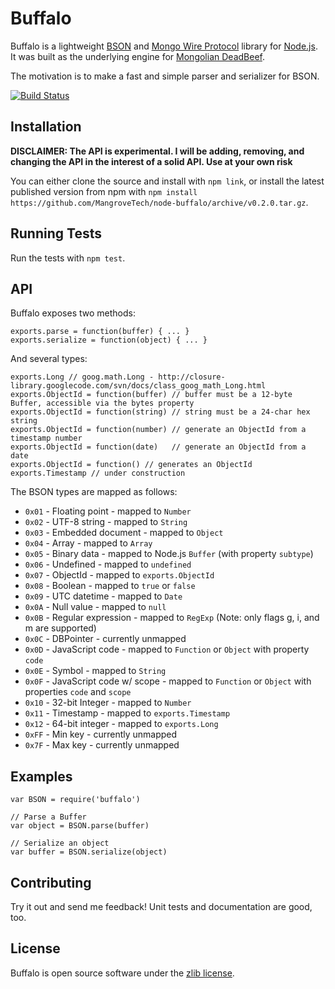 Buffalo
==================
Buffalo is a lightweight [BSON][1] and [Mongo Wire Protocol][2] library for [Node.js][3]. It was built as the underlying
engine for [Mongolian DeadBeef][4].

The motivation is to make a fast and simple parser and serializer for BSON.

[![Build Status](https://secure.travis-ci.org/marcello3d/node-buffalo.png)](http://travis-ci.org/MangroveTech/node-buffalo)

Installation
------------
**DISCLAIMER: The API is experimental. I will be adding, removing, and changing the API in the
interest of a solid API. Use at your own risk**

You can either clone the source and install with `npm link`, or install the latest published version from npm with
`npm install https://github.com/MangroveTech/node-buffalo/archive/v0.2.0.tar.gz`.

Running Tests
-------------
Run the tests with `npm test`.

API
---
Buffalo exposes two methods:

    exports.parse = function(buffer) { ... }
    exports.serialize = function(object) { ... }

And several types:

    exports.Long // goog.math.Long - http://closure-library.googlecode.com/svn/docs/class_goog_math_Long.html
    exports.ObjectId = function(buffer) // buffer must be a 12-byte Buffer, accessible via the bytes property
    exports.ObjectId = function(string) // string must be a 24-char hex string
    exports.ObjectId = function(number) // generate an ObjectId from a timestamp number
    exports.ObjectId = function(date)   // generate an ObjectId from a date
    exports.ObjectId = function() // generates an ObjectId
    exports.Timestamp // under construction

The BSON types are mapped as follows:

+ <code>0x01</code> - Floating point - mapped to <code>Number</code>
+ <code>0x02</code> - UTF-8 string - mapped to <code>String</code>
+ <code>0x03</code> - Embedded document - mapped to <code>Object</code>
+ <code>0x04</code> - Array - mapped to <code>Array</code>
+ <code>0x05</code> - Binary data - mapped to Node.js <code>Buffer</code> (with property <code>subtype</code>)
+ <code>0x06</code> - Undefined - mapped to <code>undefined</code>
+ <code>0x07</code> - ObjectId - mapped to <code>exports.ObjectId</code>
+ <code>0x08</code> - Boolean - mapped to <code>true</code> or <code>false</code>
+ <code>0x09</code> - UTC datetime - mapped to <code>Date</code>
+ <code>0x0A</code> - Null value - mapped to <code>null</code>
+ <code>0x0B</code> - Regular expression - mapped to <code>RegExp</code> (Note: only flags g, i, and m are supported)
+ <code>0x0C</code> - DBPointer - currently unmapped
+ <code>0x0D</code> - JavaScript code - mapped to <code>Function</code> or <code>Object</code> with property <code>code</code>
+ <code>0x0E</code> - Symbol - mapped to <code>String</code>
+ <code>0x0F</code> - JavaScript code w/ scope - mapped to <code>Function</code> or <code>Object</code> with properties <code>code</code> and <code>scope</code>
+ <code>0x10</code> - 32-bit Integer - mapped to <code>Number</code>
+ <code>0x11</code> - Timestamp - mapped to <code>exports.Timestamp</code>
+ <code>0x12</code> - 64-bit integer - mapped to <code>exports.Long</code>
+ <code>0xFF</code> - Min key - currently unmapped
+ <code>0x7F</code> - Max key - currently unmapped

Examples
--------

    var BSON = require('buffalo')

    // Parse a Buffer
    var object = BSON.parse(buffer)

    // Serialize an object
    var buffer = BSON.serialize(object)

Contributing
------------
Try it out and send me feedback! Unit tests and documentation are good, too.

License
-------
Buffalo is open source software under the [zlib license][5].

[1]: http://bsonspec.org/#/specification
[2]: http://www.mongodb.org/display/DOCS/Mongo+Wire+Protocol
[3]: http://nodejs.org/
[4]: https://github.com/marcello3d/node-mongolian
[5]: https://github.com/marcello3d/node-buffalo/blob/master/LICENSE
